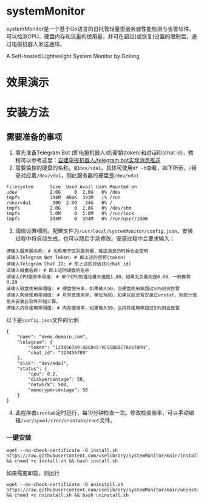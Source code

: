 # systemMonitor

systemMonitor是一个基于Go语言的自托管轻量型服务器性能检测与告警软件。可以检测CPU、硬盘内存和流量的使用量，并可在超过(或恢复)设置的限制后，通过电报机器人发送通知。

A Self-hosted Lightweight System Monitor by Golang


# 效果演示



# 安装方法

## 需要准备的事项

1. 事先准备Telegram Bot (即电报机器人)的密钥(token)和对话ID(chat id)，教程可以参考这里：[自建电报机器人/telegram bot实现消息推送](https://pa.ci/119.html)
2. 需要监控的硬盘的名称，如`dev/sda1`。具体可使用`df -h`查看，如下所示，`/`目录对应着`/dev/vda1`，则此服务器的硬盘是`/dev/vda1`
```
Filesystem      Size  Used Avail Use% Mounted on
udev            2.0G     0  2.0G   0% /dev
tmpfs           394M  484K  393M   1% /run
/dev/vda1        39G  2.8G   34G   8% /
tmpfs           2.0G     0  2.0G   0% /dev/shm
tmpfs           5.0M     0  5.0M   0% /run/lock
tmpfs           394M     0  394M   0% /run/user/1000
```
3. 阈值设置细则。配置文件为`/usr/local/systemMonitor/config.json`，安装过程中将自动生成，也可以随后手动修改。安装过程中会要求输入：
```
请输入服务器名称: # 名称用于区别服务器，推送消息的时候也会使用
请输入Telegram Bot Token: # 即上述的密钥(token)
请输入Telegram Chat ID: # 即上述的对话ID(chat id)
请输入磁盘名称: # 即上述的硬盘的名称
请输入CPU使用率阈值: # 单个CPU的理论最大值是1.00，如果无负载则是0.00，一般推荐0.20
请输入磁盘使用率阈值: # 硬盘使用率，如果输入50，当硬盘使用率超过50%则会告警
请输入网络使用率阈值: # 月带宽使用率，单位为GB，如果以前没有安装过vnstat，则统计信息从安装此软件开始计算。
请输入内存使用率阈值: # 内存使用率，如果输入50，当内存使用率超过50%则会告警
```
以下是`config.json`文件的示例
```
{
    "name": "demo.domain.com",
    "telegram": {
        "token": "123456789:ABCD45-VCSIDUIC78VS78RN",
        "chat_id": "123456789"
    },
    "disk": "dev/sda1",
    "status": {
        "cpu": 0.2,
        "diskpercentage": 50,
        "network": 500,
        "memorypercentage": 50
    }
}
```
4. 此程序由`crontab`定时运行，每10分钟检查一次。修改检查频率，可以手动编辑`/var/spool/cron/crontabs/root`文件。

### 一键安装
```
wget --no-check-certificate -O install.sh https://raw.githubusercontent.com/uselibrary/systemMonitor/main/install.sh && chmod +x install.sh && bash install.sh
```

如果需要卸载，则运行
```
wget --no-check-certificate -O uninstall.sh https://raw.githubusercontent.com/uselibrary/systemMonitor/main/uninstall.sh && chmod +x uninstall.sh && bash uninstall.sh
```

